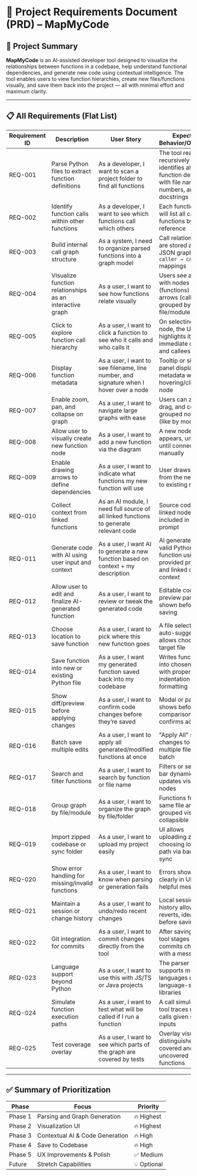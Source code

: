 # 📄 Project Requirements Document (PRD) – MapMyCode

## 🧠 Project Summary
**MapMyCode** is an AI-assisted developer tool designed to visualize the relationships between functions in a codebase, help understand functional dependencies, and generate new code using contextual intelligence. The tool enables users to view function hierarchies, create new files/functions visually, and save them back into the project — all with minimal effort and maximum clarity.

---

## 📋 All Requirements (Flat List)

| Requirement ID | Description | User Story | Expected Behavior/Outcome |
|----------------|-------------|------------|----------------------------|
| REQ-001 | Parse Python files to extract function definitions | As a developer, I want to scan a project folder to find all functions | The tool reads files recursively and identifies all function definitions with file name, line numbers, and docstrings |
| REQ-002 | Identify function calls within other functions | As a developer, I want to see which functions call which others | Each function node will list all called functions by reference |
| REQ-003 | Build internal call graph structure | As a system, I need to organize parsed functions into a graph model | Call relationships are stored as a JSON graph of `caller → callee` mappings |
| REQ-004 | Visualize function relationships as an interactive graph | As a user, I want to see how functions relate visually | Users see a graph with nodes (functions) and arrows (calls); grouped by file/module |
| REQ-005 | Click to explore function call hierarchy | As a user, I want to click a function to see who it calls and who calls it | On selecting a node, the UI highlights its immediate callers and callees |
| REQ-006 | Display function metadata | As a user, I want to see filename, line number, and signature when I hover over a node | Tooltip or side panel displays metadata when hovering/clicking a node |
| REQ-007 | Enable zoom, pan, and collapse on graph | As a user, I want to navigate large graphs with ease | Users can zoom, drag, and collapse grouped nodes (like by module) |
| REQ-008 | Allow user to visually create new function node | As a user, I want to add a new function via the diagram | A new node appears, unlinked until connected manually |
| REQ-009 | Enable drawing arrows to define dependencies | As a user, I want to indicate what functions my new function will use | User draws arrows from the new node to existing nodes |
| REQ-010 | Collect context from linked functions | As an AI module, I need full source of all linked functions to generate relevant code | Source code of linked nodes is included in the AI prompt |
| REQ-011 | Generate code with AI using user input and context | As a user, I want AI to generate a new function based on context + my description | AI generates a valid Python function using provided prompt and linked code context |
| REQ-012 | Allow user to edit and finalize AI-generated function | As a user, I want to review or tweak the generated code | Editable code preview panel is shown before saving |
| REQ-013 | Choose location to save function | As a user, I want to pick where this new function goes | A file selector or auto-suggest path allows choosing target file |
| REQ-014 | Save function into new or existing Python file | As a user, I want my generated function saved back into my codebase | Writes function into chosen file with proper indentation and formatting |
| REQ-015 | Show diff/preview before applying changes | As a user, I want to confirm code changes before they’re saved | Modal or pane shows before/after comparison and confirms action |
| REQ-016 | Batch save multiple edits | As a user, I want to apply all generated/modified functions at once | "Apply All" saves changes to multiple files in one batch |
| REQ-017 | Search and filter functions | As a user, I want to search by function or file name | Filters or search bar dynamically updates visible nodes |
| REQ-018 | Group graph by file/module | As a user, I want to organize the graph by file/folder | Functions from the same file are grouped visually or collapsible |
| REQ-019 | Import zipped codebase or sync folder | As a user, I want to upload my project easily | UI allows uploading zip or choosing local path via backend sync |
| REQ-020 | Show error handling for missing/invalid functions | As a user, I want to know when parsing or generation fails | Errors shown clearly in UI with helpful messages |
| REQ-021 | Maintain a session or change history | As a user, I want to undo/redo recent changes | Local session history allows reverts, ideally before saving |
| REQ-022 | Git integration for commits | As a user, I want to commit changes directly from the tool | After saving, the tool stages and commits changes with a message |
| REQ-023 | Language support beyond Python | As a user, I want to use this with JS/TS or Java projects | The parser supports multiple languages using language-specific libraries |
| REQ-024 | Simulate function execution paths | As a user, I want to test what will be called if I run a function | A call simulation tool traces runtime calls given sample inputs |
| REQ-025 | Test coverage overlay | As a user, I want to see which parts of the graph are covered by tests | Overlay visually distinguishes covered and uncovered functions |

---

## ✅ Summary of Prioritization
| Phase | Focus | Priority |
|-------|-------|----------|
| Phase 1 | Parsing and Graph Generation | 🔥 Highest |
| Phase 2 | Visualization UI | 🔥 Highest |
| Phase 3 | Contextual AI & Code Generation | 🔥 High |
| Phase 4 | Save to Codebase | 🔥 High |
| Phase 5 | UX Improvements & Polish | ✅ Medium |
| Future | Stretch Capabilities | 💡 Optional |